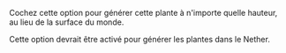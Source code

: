 Cochez cette option pour générer cette plante à n'importe quelle hauteur, au lieu de la surface du monde.

Cette option devrait être activé pour générer les plantes dans le Nether.